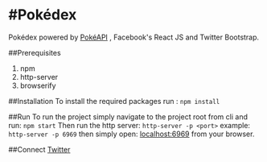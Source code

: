 #Pokédex
=========
Pokédex powered by [PokéAPI](http://pokeapi.co/) , Facebook's React JS and Twitter Bootstrap.

##Prerequisites
1. npm
2. http-server
3. browserify

##Installation
To install the required packages run :
`npm install`

##Run
To run the project simply navigate to the project root from cli and run:
`npm start`
Then run the http server:
`http-server -p <port>`
example:
`http-server -p 6969`
then simply open:
[localhost:6969](http://localhost:6969)
from your browser.

##Connect
[Twitter](https://twitter.com/vaibhaved)
